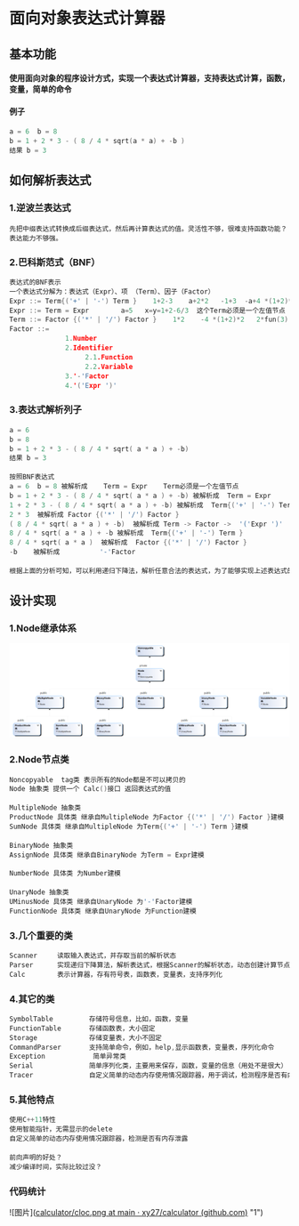 # 面向对象表达式计算器

## 基本功能
#### 使用面向对象的程序设计方式，实现一个表达式计算器，支持表达式计算，函数，变量，简单的命令

#### 例子
```c++
a = 6  b = 8  
b = 1 + 2 * 3 - ( 8 / 4 * sqrt(a * a) + -b )
结果 b = 3
```

## 如何解析表达式  
### 1.逆波兰表达式  
    先把中缀表达式转换成后缀表达式，然后再计算表达式的值。灵活性不够，很难支持函数功能？表达能力不够强。
### 2.巴科斯范式（BNF）  
```c++
表达式的BNF表示
一个表达式分解为：表达式（Expr）、项 （Term）、因子（Factor）
Expr ::= Term{('+' | '-') Term }    1+2-3    a+2*2   -1+3  -a+4 *(1+2)*2    3+fun(5)
Expr ::= Term = Expr        a=5   x=y=1+2-6/3  这个Term必须是一个左值节点
Term ::= Factor {('*' | '/') Factor }    1*2    -4 *(1+2)*2   2*fun(3)  3*b
Factor ::=
              1.Number 
              2.Identifier
                   2.1.Function
                   2.2.Variable 
              3.'-'Factor
              4.'('Expr ')'
```


### 3.表达式解析列子   
```c++
a = 6
b = 8
b = 1 + 2 * 3 - ( 8 / 4 * sqrt( a * a ) + -b)
结果 b = 3

按照BNF表达式
a = 6  b = 8 被解析成    Term = Expr    Term必须是一个左值节点
b = 1 + 2 * 3 - ( 8 / 4 * sqrt( a * a ) + -b) 被解析成  Term = Expr
1 + 2 * 3 - ( 8 / 4 * sqrt( a * a ) + -b) 被解析成  Term{('+' | '-') Term }
2 * 3  被解析成 Factor {('*' | '/') Factor }
( 8 / 4 * sqrt( a * a ) + -b)  被解析成 Term -> Factor ->  '('Expr ')'
8 / 4 * sqrt( a * a ) + -b 被解析成  Term{('+' | '-') Term }
8 / 4 * sqrt( a * a )  被解析成  Factor {('*' | '/') Factor }
-b    被解析成          '-'Factor 
    
根据上面的分析可知，可以利用递归下降法，解析任意合法的表达式，为了能够实现上述表达式的实际计算，需要设计一个Node（计算节点）继承体系，来为各种运算关系建模。
```

## 设计实现  
### 1.Node继承体系  
![图片](https://github.com/xy27/calculator/blob/main/node.png "Node继承体系")  
### 2.Node节点类  
```c++
Noncopyable  tag类 表示所有的Node都是不可以拷贝的
Node 抽象类 提供一个 Calc()接口 返回表达式的值

MultipleNode 抽象类
ProductNode 具体类 继承自MultipleNode 为Factor {('*' | '/') Factor }建模
SumNode 具体类 继承自MultipleNode 为Term{('+' | '-') Term }建模

BinaryNode 抽象类
AssignNode 具体类 继承自BinaryNode 为Term = Expr建模

NumberNode 具体类 为Number建模

UnaryNode 抽象类
UMinusNode 具体类 继承自UnaryNode 为'-'Factor建模
FunctionNode 具体类 继承自UnaryNode 为Function建模
```
### 3.几个重要的类  
```c++
Scanner		读取输入表达式，并存取当前的解析状态
Parser		实现递归下降算法，解析表达式，根据Scanner的解析状态，动态创建计算节点
Calc		表示计算器，存有符号表，函数表，变量表，支持序列化
```

### 4.其它的类  
```C++
SymbolTable		 	存储符号信息，比如，函数，变量
FunctionTable	  	存储函数表，大小固定
Storage			    存储变量表，大小不固定
CommandParser	    支持简单命令，例如，help,显示函数表，变量表，序列化命令
Exception  	         简单异常类
Serial		        简单序列化类，主要用来保存，函数，变量的信息（用处不是很大）
Tracer		        自定义简单的动态内存使用情况跟踪器，用于调试，检测程序是否有内存泄露
```
### 5.其他特点  
```c++
使用C++11特性
使用智能指针，无需显示的delete
自定义简单的动态内存使用情况跟踪器，检测是否有内存泄露

前向声明的好处？
减少编译时间，实际比较过没？
```
### 代码统计  
![图片]([calculator/cloc.png at main · xy27/calculator (github.com)](https://github.com/xy27/calculator/blob/main/cloc.png) "1")  